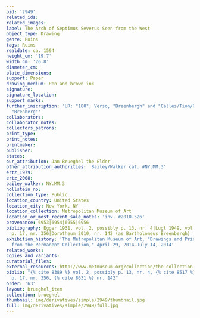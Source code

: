 ```yaml
---
pid: '2949'
related_ids: 
related_images: 
label: The Arch of Septimus Severus Seen from the West
object_type: Drawing
genre: Ruins
tags: Ruins
realdate: ca. 1594
height_cm: '19.7'
width_cm: '26.8'
diameter_cm: 
plate_dimensions: 
support: Paper
drawing_medium: Pen and brown ink
signature: 
signature_location: 
support_marks: 
further_inscription: 'UR: "180"; Verso, "Breenbergh" and "Calles/Tion/Rosam"; Verso,
  "Brenberg"'
collaborators: 
collaborator_notes: 
collectors_patrons: 
print_type: 
print_notes: 
printmaker: 
publisher: 
states: 
our_attribution: Jan Brueghel the Elder
other_attribution_authorities: 'Bailey/Walker cat. #NY.MM.3'
ertz_1979: 
ertz_2008: 
bailey_walker: NY.MM.3
hollstein_no: 
collection_type: Public
location_country: United States
location_city: New York, NY
location_collection: Metropolitan Museum of Art
location_or_most_recent_sale_notes: 'inv. #2010.526'
provenance: 6953|6954|6955|6956
bibliography: Egger 1931, vol. 2, possibly p. 13, nr. 4|Lugt 1949, vol. 1, possibly
  p. 17, nr. 356|Dorotheum 2010, nr. 142 (as Bartholomeus Breenbergh)
exhibition_history: 'The Metropolitan Museum of Art, "Drawings and Prints: Selections
  from the Permanent Collection," April 29, 2014–July 14, 2014'
related_works: 
copies_and_variants: 
curatorial_files: 
external_resources: http://www.metmuseum.org/collection/the-collection-online/search/394484
biblio: "{% cite 8389 %} vol. 2, possibly p. 13, nr. 4, {% cite 8517 %} vol. 1, possibly
  p. 17, nr. 356, {% cite 8631 %} nr. 142"
order: '63'
layout: brueghel_item
collection: brueghel
thumbnail: img/derivatives/simple/2949/thumbnail.jpg
full: img/derivatives/simple/2949/full.jpg
---
```

